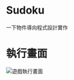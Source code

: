 # Sudoku

一下物件導向程式設計實作

# 執行畫面
![遊戲執行畫面](https://user-images.githubusercontent.com/72684547/205789402-1dfb6e26-5c16-4591-834f-68371cb89818.jpg)
